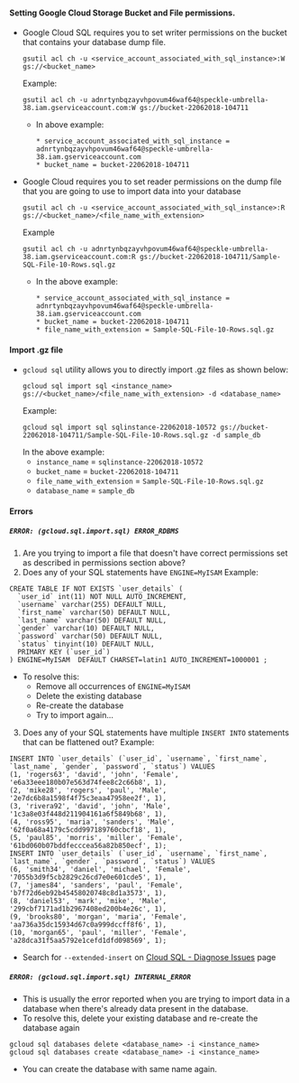 #### Setting Google Cloud Storage Bucket and File permissions.
* Google Cloud SQL requires you to set writer permissions on the bucket that contains your database dump file.
  ```
  gsutil acl ch -u <service_account_associated_with_sql_instance>:W gs://<bucket_name>
  ```
  Example:
  ```
  gsutil acl ch -u adnrtynbqzayvhpovum46waf64@speckle-umbrella-38.iam.gserviceaccount.com:W gs://bucket-22062018-104711
  ```
  * In above example:
    ```
    * service_account_associated_with_sql_instance = adnrtynbqzayvhpovum46waf64@speckle-umbrella-38.iam.gserviceaccount.com
    * bucket_name = bucket-22062018-104711
    ```

* Google Cloud requires you to set reader permissions on the dump file that you are going to use to import data into your database
  ```
  gsutil acl ch -u <service_account_associated_with_sql_instance>:R gs://<bucket_name>/<file_name_with_extension>
  ```
  Example
  ```
  gsutil acl ch -u adnrtynbqzayvhpovum46waf64@speckle-umbrella-38.iam.gserviceaccount.com:R gs://bucket-22062018-104711/Sample-SQL-File-10-Rows.sql.gz
  ```
  * In the above example:
    ```
    * service_account_associated_with_sql_instance = adnrtynbqzayvhpovum46waf64@speckle-umbrella-38.iam.gserviceaccount.com
    * bucket_name = bucket-22062018-104711
    * file_name_with_extension = Sample-SQL-File-10-Rows.sql.gz
    ```

#### Import .gz file
* `gcloud sql` utility allows you to directly import .gz files as shown below:
  ```
  gcloud sql import sql <instance_name> gs://<bucket_name>/<file_name_with_extension> -d <database_name>
  ```
  Example:
  ```
  gcloud sql import sql sqlinstance-22062018-10572 gs://bucket-22062018-104711/Sample-SQL-File-10-Rows.sql.gz -d sample_db
  ```
  In the above example:
    * `instance_name` = `sqlinstance-22062018-10572`
    * `bucket_name` = `bucket-22062018-104711`
    * `file_name_with_extension` = `Sample-SQL-File-10-Rows.sql.gz`
    * `database_name` = `sample_db`

#### Errors
##### `ERROR: (gcloud.sql.import.sql) ERROR_RDBMS`
1. Are you trying to import a file that doesn't have correct permissions set as described in permissions section above?
2. Does any of your SQL statements have `ENGINE=MyISAM`
  Example:
  ```
  CREATE TABLE IF NOT EXISTS `user_details` (
    `user_id` int(11) NOT NULL AUTO_INCREMENT,
    `username` varchar(255) DEFAULT NULL,
    `first_name` varchar(50) DEFAULT NULL,
    `last_name` varchar(50) DEFAULT NULL,
    `gender` varchar(10) DEFAULT NULL,
    `password` varchar(50) DEFAULT NULL,
    `status` tinyint(10) DEFAULT NULL,
    PRIMARY KEY (`user_id`)
  ) ENGINE=MyISAM  DEFAULT CHARSET=latin1 AUTO_INCREMENT=1000001 ;
  ```

  * To resolve this:
    * Remove all occurrences of `ENGINE=MyISAM`
    * Delete the existing database
    * Re-create the database
    * Try to import again...

3. Does any of your SQL statements have multiple `INSERT INTO` statements that can be flattened out?
Example:
```
INSERT INTO `user_details` (`user_id`, `username`, `first_name`, `last_name`, `gender`, `password`, `status`) VALUES
(1, 'rogers63', 'david', 'john', 'Female', 'e6a33eee180b07e563d74fee8c2c66b8', 1),
(2, 'mike28', 'rogers', 'paul', 'Male', '2e7dc6b8a1598f4f75c3eaa47958ee2f', 1),
(3, 'rivera92', 'david', 'john', 'Male', '1c3a8e03f448d211904161a6f5849b68', 1),
(4, 'ross95', 'maria', 'sanders', 'Male', '62f0a68a4179c5cdd997189760cbcf18', 1),
(5, 'paul85', 'morris', 'miller', 'Female', '61bd060b07bddfecccea56a82b850ecf', 1);
INSERT INTO `user_details` (`user_id`, `username`, `first_name`, `last_name`, `gender`, `password`, `status`) VALUES
(6, 'smith34', 'daniel', 'michael', 'Female', '7055b3d9f5cb2829c26cd7e0e601cde5', 1),
(7, 'james84', 'sanders', 'paul', 'Female', 'b7f72d6eb92b45458020748c8d1a3573', 1),
(8, 'daniel53', 'mark', 'mike', 'Male', '299cbf7171ad1b2967408ed200b4e26c', 1),
(9, 'brooks80', 'morgan', 'maria', 'Female', 'aa736a35dc15934d67c0a999dccff8f6', 1),
(10, 'morgan65', 'paul', 'miller', 'Female', 'a28dca31f5aa5792e1cefd1dfd098569', 1);
```
  * Search for `--extended-insert` on [Cloud SQL - Diagnose Issues](https://cloud.google.com/sql/docs/mysql/diagnose-issues) page

##### `ERROR: (gcloud.sql.import.sql) INTERNAL_ERROR`
* This is usually the error reported when you are trying to import data in a database when there's already data present in the database.
* To resolve this, delete your existing database and re-create the database again
```
gcloud sql databases delete <database_name> -i <instance_name>
gcloud sql databases create <database_name> -i <instance_name>
```
* You can create the database with same name again.
